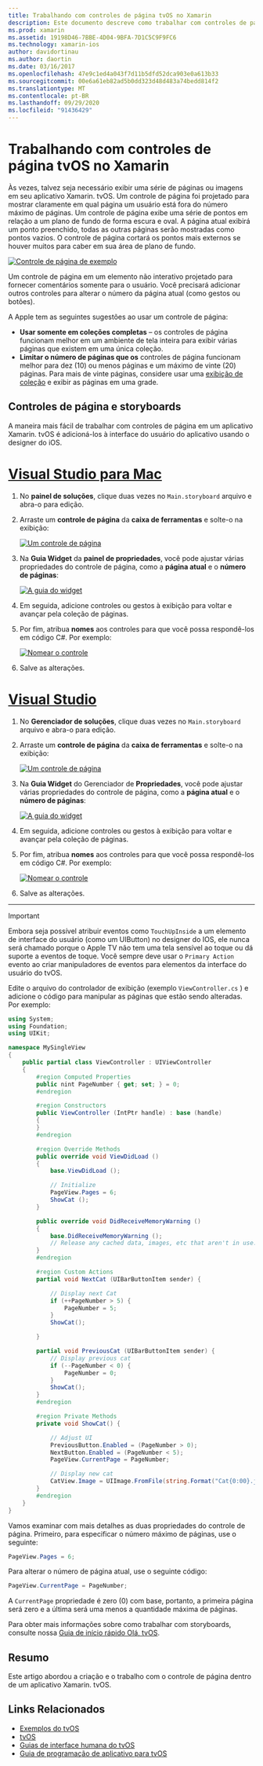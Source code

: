 ```yaml
---
title: Trabalhando com controles de página tvOS no Xamarin
description: Este documento descreve como trabalhar com controles de página tvOS em um aplicativo criado com o Xamarin. Ele fornece uma descrição de alto nível dos controles de página, discute como configurá-los em storyboards e examina como responder a eventos de alteração de página.
ms.prod: xamarin
ms.assetid: 19198D46-7BBE-4D04-9BFA-7D1C5C9F9FC6
ms.technology: xamarin-ios
author: davidortinau
ms.author: daortin
ms.date: 03/16/2017
ms.openlocfilehash: 47e9c1ed4a043f7d11b5dfd52dca903e0a613b33
ms.sourcegitcommit: 00e6a61eb82ad5b0dd323d48d483a74bedd814f2
ms.translationtype: MT
ms.contentlocale: pt-BR
ms.lasthandoff: 09/29/2020
ms.locfileid: "91436429"
---
```

# <a name="working-with-tvos-page-controls-in-xamarin"></a>Trabalhando com controles de página tvOS no Xamarin

Às vezes, talvez seja necessário exibir uma série de páginas ou imagens em seu aplicativo Xamarin. tvOS. Um controle de página foi projetado para mostrar claramente em qual página um usuário está fora do número máximo de páginas. Um controle de página exibe uma série de pontos em relação a um plano de fundo de forma escura e oval. A página atual exibirá um ponto preenchido, todas as outras páginas serão mostradas como pontos vazios. O controle de página cortará os pontos mais externos se houver muitos para caber em sua área de plano de fundo.

[![Controle de página de exemplo](page-controls-images/page01.png)](page-controls-images/page01.png#lightbox)

Um controle de página em um elemento não interativo projetado para fornecer comentários somente para o usuário. Você precisará adicionar outros controles para alterar o número da página atual (como gestos ou botões).

A Apple tem as seguintes sugestões ao usar um controle de página:

- **Usar somente em coleções completas** – os controles de página funcionam melhor em um ambiente de tela inteira para exibir várias páginas que existem em uma única coleção.
- **Limitar o número de páginas que os** controles de página funcionam melhor para dez (10) ou menos páginas e um máximo de vinte (20) páginas. Para mais de vinte páginas, considere usar uma [exibição de coleção](~/ios/tvos/user-interface/collection-views.md) e exibir as páginas em uma grade.

<a name="Page-Controls-and-Storyboards"></a>

## <a name="page-controls-and-storyboards"></a>Controles de página e storyboards

A maneira mais fácil de trabalhar com controles de página em um aplicativo Xamarin. tvOS é adicioná-los à interface do usuário do aplicativo usando o designer do iOS.

# <a name="visual-studio-for-mac"></a>[Visual Studio para Mac](#tab/macos)

1. No **painel de soluções**, clique duas vezes no `Main.storyboard` arquivo e abra-o para edição.
1. Arraste um **controle de página** da **caixa de ferramentas** e solte-o na exibição:

    [![Um controle de página](page-controls-images/page02.png)](page-controls-images/page02.png#lightbox)
1. Na **Guia Widget** da **painel de propriedades**, você pode ajustar várias propriedades do controle de página, como a **página atual** e o **número de páginas**:

    [![A guia do widget](page-controls-images/page03.png)](page-controls-images/page03.png#lightbox)
1. Em seguida, adicione controles ou gestos à exibição para voltar e avançar pela coleção de páginas.
1. Por fim, atribua **nomes** aos controles para que você possa respondê-los em código C#. Por exemplo:

    [![Nomear o controle](page-controls-images/page04.png)](page-controls-images/page04.png#lightbox)
1. Salve as alterações.

# <a name="visual-studio"></a>[Visual Studio](#tab/windows)

1. No **Gerenciador de soluções**, clique duas vezes no `Main.storyboard` arquivo e abra-o para edição.
1. Arraste um **controle de página** da **caixa de ferramentas** e solte-o na exibição:

    [![Um controle de página](page-controls-images/page02-vs.png)](page-controls-images/page02-vs.png#lightbox)
1. Na **Guia Widget** do Gerenciador de **Propriedades**, você pode ajustar várias propriedades do controle de página, como a **página atual** e o **número de páginas**:

    [![A guia do widget](page-controls-images/page03-vs.png)](page-controls-images/page03-vs.png#lightbox)
1. Em seguida, adicione controles ou gestos à exibição para voltar e avançar pela coleção de páginas.
1. Por fim, atribua **nomes** aos controles para que você possa respondê-los em código C#. Por exemplo:

    [![Nomear o controle](page-controls-images/page04-vs.png)](page-controls-images/page04-vs.png#lightbox)
1. Salve as alterações.

-----

> [!IMPORTANT]
> Embora seja possível atribuir eventos como `TouchUpInside` a um elemento de interface do usuário (como um UIButton) no designer do IOS, ele nunca será chamado porque o Apple TV não tem uma tela sensível ao toque ou dá suporte a eventos de toque. Você sempre deve usar o `Primary Action` evento ao criar manipuladores de eventos para elementos da interface do usuário do tvOS.

Edite o arquivo do controlador de exibição (exemplo `ViewController.cs` ) e adicione o código para manipular as páginas que estão sendo alteradas. Por exemplo:

```csharp
using System;
using Foundation;
using UIKit;

namespace MySingleView
{
    public partial class ViewController : UIViewController
    {
        #region Computed Properties
        public nint PageNumber { get; set; } = 0;
        #endregion

        #region Constructors
        public ViewController (IntPtr handle) : base (handle)
        {
        }
        #endregion

        #region Override Methods
        public override void ViewDidLoad ()
        {
            base.ViewDidLoad ();

            // Initialize
            PageView.Pages = 6;
            ShowCat ();
        }

        public override void DidReceiveMemoryWarning ()
        {
            base.DidReceiveMemoryWarning ();
            // Release any cached data, images, etc that aren't in use.
        }
        #endregion

        #region Custom Actions
        partial void NextCat (UIBarButtonItem sender) {

            // Display next Cat
            if (++PageNumber > 5) {
                PageNumber = 5;
            }
            ShowCat();

        }

        partial void PreviousCat (UIBarButtonItem sender) {
            // Display previous cat
            if (--PageNumber < 0) {
                PageNumber = 0;
            }
            ShowCat();
        }
        #endregion

        #region Private Methods
        private void ShowCat() {

            // Adjust UI
            PreviousButton.Enabled = (PageNumber > 0);
            NextButton.Enabled = (PageNumber < 5);
            PageView.CurrentPage = PageNumber;

            // Display new cat
            CatView.Image = UIImage.FromFile(string.Format("Cat{0:00}.jpg",PageNumber+1));
        }
        #endregion
    }
}
```

Vamos examinar com mais detalhes as duas propriedades do controle de página. Primeiro, para especificar o número máximo de páginas, use o seguinte:

```csharp
PageView.Pages = 6;
```

Para alterar o número de página atual, use o seguinte código:

```csharp
PageView.CurrentPage = PageNumber;
```

A `CurrentPage` propriedade é zero (0) com base, portanto, a primeira página será zero e a última será uma menos a quantidade máxima de páginas.

Para obter mais informações sobre como trabalhar com storyboards, consulte nossa [Guia de início rápido Olá, tvOS](~/ios/tvos/get-started/hello-tvos.md).

<a name="Summary"></a>

## <a name="summary"></a>Resumo

Este artigo abordou a criação e o trabalho com o controle de página dentro de um aplicativo Xamarin. tvOS.

## <a name="related-links"></a>Links Relacionados

- [Exemplos do tvOS](/samples/browse/?products=xamarin&term=Xamarin.iOS%2btvOS)
- [tvOS](https://developer.apple.com/tvos/)
- [Guias de interface humana do tvOS](https://developer.apple.com/tvos/human-interface-guidelines/)
- [Guia de programação de aplicativo para tvOS](https://developer.apple.com/library/prerelease/tvos/documentation/General/Conceptual/AppleTV_PG/)